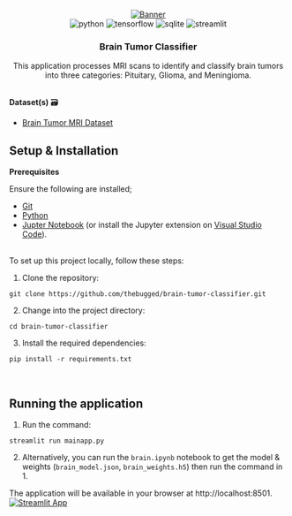 <div align="center">
  <br />
    <a href="https://brain-tumor-classifier.streamlit.app">
      <img src="https://github.com/thebugged/brain-tumor-classifier/assets/74977495/66062708-2ed4-4a79-b17a-7db89bf697a7" alt="Banner">
    </a>
  <br />

  <div>
    <img src="https://img.shields.io/badge/-Python-black?style=for-the-badge&logoColor=white&logo=python&color=3776AB" alt="python" />
   <img src="https://img.shields.io/badge/-TensorFlow-black?style=for-the-badge&logoColor=white&logo=tensorflow&color=FF6F00" alt="tensorflow" />
   <img src="https://img.shields.io/badge/-SQLite-black?style=for-the-badge&logoColor=white&logo=sqlite&color=003B57" alt="sqlite" />
   <img src="https://img.shields.io/badge/-Streamlit-black?style=for-the-badge&logoColor=white&logo=streamlit&color=FF4B4B" alt="streamlit" />

</div>


  <h3 align="center">Brain Tumor Classifier</h3>

   <div align="center">
This application processes MRI scans to identify and classify brain tumors into three categories: Pituitary, Glioma, and Meningioma.
    </div>
</div>
<br/>

**Dataset(s)** 🗃️
- [Brain Tumor MRI Dataset
](https://www.kaggle.com/datasets/masoudnickparvar/brain-tumor-mri-dataset) 


## Setup & Installation
**Prerequisites**

Ensure the following are installed;
- [Git](https://git-scm.com/)
- [Python](https://www.python.org/downloads/)
- [Jupter Notebook](https://jupyter.org/install) (or install the Jupyter extension on [Visual Studio Code](https://code.visualstudio.com/)).

<br/>
To set up this project locally, follow these steps:

1. Clone the repository:
```shell
git clone https://github.com/thebugged/brain-tumor-classifier.git
```

2. Change into the project directory: 
```shell
cd brain-tumor-classifier
```

3. Install the required dependencies: 
```shell
pip install -r requirements.txt
```
<br/>

## Running the application
1. Run the command: 
```shell
streamlit run mainapp.py
```
2. Alternatively, you can run the `brain.ipynb` notebook to get the model & weights (`brain_model.json`, `brain_weights.h5`) then run the command in 1.

The application will be available in your browser at http://localhost:8501.
[![Streamlit App](https://static.streamlit.io/badges/streamlit_badge_black_white.svg)](https://brain-tumor-classifier.streamlit.app)

